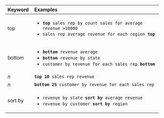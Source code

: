 <table>
   <colgroup>
      <col style="width:5%" />
      <col style="width:75%" />
   </colgroup>
   <thead class="thead" style="text-align:left;">
      <tr>
         <th>Keyword</th>
         <th>Examples</th>
      </tr>
   </thead>
   <tbody class="tbody">
      <tr>
         <td>top</td>
         <td>
          <ul><li><code><b>top</b> sales rep by count sales for average revenue &gt;10000</code></li>
          <li><code>sales rep average revenue for each region <b>top</b> </code></li> </ul>
         </td>
      </tr>
      <tr>
         <td>bottom</td>
         <td>
            <ul><li><code><b>bottom</b> revenue average</code></li>
            <li><code><b>bottom</b> revenue by state</code></li>
            <li><code>customer by revenue for each sales rep <b>bottom</b></code></li></ul>
         </td>
      </tr>
      <tr>
         <td><i>n</i></td>
         <td>
            <code><b>top 10</b> sales rep revenue</code>
         </td>
      </tr>
      <tr>
         <td><i>n</i></td>
         <td>
            <code><b>bottom 25</b> customer by revenue for each sales rep</code>
         </td>
      </tr>
      <tr>
         <td>sort by</td>
         <td>
            <ul>
            <li><code>revenue by state <b>sort by</b> average revenue</code></li>
            <li><code>revenue by customer <b>sort by</b> region</code></li>
            </ul>
         </td>
      </tr>
   </tbody>
</table>
